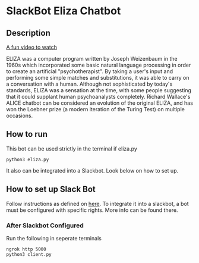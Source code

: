 # SlackBot Eliza Chatbot 

## Description

[A fun video to watch](https://www.youtube.com/embed/WnzlbyTZsQY)

ELIZA was a computer program written by Joseph Weizenbaum in the 1960s which incorporated some basic natural language processing in order to create an artificial "psychotherapist".  By taking a user's input and performing some simple matches and substitutions, it was able to carry on a conversation with a human.  Although not sophisticated by today's standards, ELIZA was a sensation at the time, with some people suggesting that it could supplant human psychoanalysts completely.    Richard Wallace's ALICE chatbot can be considered an evolution of the original ELIZA, and has won the Loebner prize (a modern iteration of the Turing Test) on multiple occasions.

## How to run
This bot can be used strictly in the terminal if eliza.py

    python3 eliza.py

It also can be integrated into a Slackbot. Look below on how to set up.

## How to set up Slack Bot

Follow instructions as defined on [here](https://www.pragnakalp.com/create-slack-bot-using-python-tutorial-with-examples/). To integrate it into a slackbot,
a bot must be configured with specific rights. More info can be found there.

### After Slackbot Configured

Run the following in seperate terminals

    ngrok http 5000
    python3 client.py

